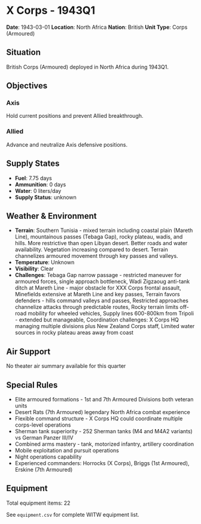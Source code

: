# X Corps - 1943Q1

**Date**: 1943-03-01
**Location**: North Africa
**Nation**: British
**Unit Type**: Corps (Armoured)

## Situation

British Corps (Armoured) deployed in North Africa during 1943Q1.

## Objectives

### Axis
Hold current positions and prevent Allied breakthrough.

### Allied
Advance and neutralize Axis defensive positions.

## Supply States

- **Fuel**: 7.75 days
- **Ammunition**: 0 days
- **Water**: 0 liters/day
- **Supply Status**: unknown

## Weather & Environment

- **Terrain**: Southern Tunisia - mixed terrain including coastal plain (Mareth Line), mountainous passes (Tebaga Gap), rocky plateau, wadis, and hills. More restrictive than open Libyan desert. Better roads and water availability. Vegetation increasing compared to desert. Terrain channelizes armoured movement through key passes and valleys.
- **Temperature**: Unknown
- **Visibility**: Clear
- **Challenges**: Tebaga Gap narrow passage - restricted maneuver for armoured forces, single approach bottleneck, Wadi Zigzaoug anti-tank ditch at Mareth Line - major obstacle for XXX Corps frontal assault, Minefields extensive at Mareth Line and key passes, Terrain favors defenders - hills command valleys and passes, Restricted approaches channelize attacks through predictable routes, Rocky terrain limits off-road mobility for wheeled vehicles, Supply lines 600-800km from Tripoli - extended but manageable, Coordination challenges: X Corps HQ managing multiple divisions plus New Zealand Corps staff, Limited water sources in rocky plateau areas away from coast

## Air Support

No theater air summary available for this quarter

## Special Rules

- Elite armoured formations - 1st and 7th Armoured Divisions both veteran units
- Desert Rats (7th Armoured) legendary North Africa combat experience
- Flexible command structure - X Corps HQ could coordinate multiple corps-level operations
- Sherman tank superiority - 252 Sherman tanks (M4 and M4A2 variants) vs German Panzer III/IV
- Combined arms mastery - tank, motorized infantry, artillery coordination
- Mobile exploitation and pursuit operations
- Night operations capability
- Experienced commanders: Horrocks (X Corps), Briggs (1st Armoured), Erskine (7th Armoured)

## Equipment

Total equipment items: 22

See `equipment.csv` for complete WITW equipment list.

